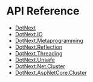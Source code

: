 API Reference
====

* [DotNext](https://www.fuget.org/packages/DotNext/3.1.0/lib/net5.0/)
* [DotNext.IO](https://www.fuget.org/packages/DotNext.IO/3.1.0/lib/net5.0/)
* [DotNext.Metaprogramming](https://www.fuget.org/packages/DotNext.Metaprogramming/3.1.0/lib/net5.0/)
* [DotNext.Reflection](https://www.fuget.org/packages/DotNext.Reflection/3.1.0/lib/net5.0/)
* [DotNext.Threading](https://www.fuget.org/packages/DotNext.Threading/3.1.0/lib/net5.0/)
* [DotNext.Unsafe](https://www.fuget.org/packages/DotNext.Unsafe/3.1.0/lib/net5.0/)
* [DotNext.Net.Cluster](https://www.fuget.org/packages/DotNext.Net.Cluster/3.1.0/lib/net5.0/)
* [DotNext.AspNetCore.Cluster](https://www.fuget.org/packages/DotNext.AspNetCore.Cluster/3.1.0/lib/net5.0/)